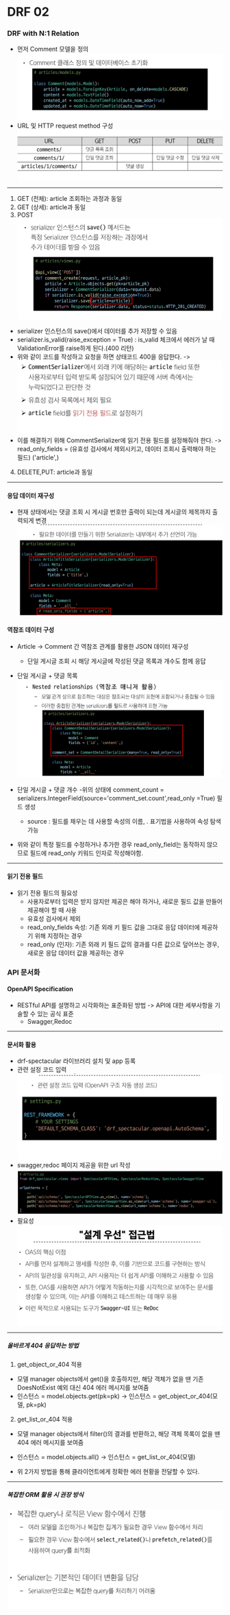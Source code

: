 # DRF 02

### DRF with N:1 Relation

- 먼저 Comment 모델을 정의
![alt text](<a.png>)
- URL 및 HTTP request method 구성
![alt text](<b.png>)


---
1. GET (전체): article 조회하는 과정과 동일
2. GET (상세): article과 동일
3. POST 
![alt text](image-24.png)
- serializer 인스턴스의 save()에서 데이터를 추가 저장할 수 있음
- serializer.is_valid(raise_exception = True) : is_valid 체크에서 에러가 날 때 ValidationError를 raise하게 된다.(400 리턴)
- 위와 같이 코드를 작성하고 요청을 하면 상태코드 400을 응답한다.
-> 
![alt text](<c.png>)
- 이를 해결하기 위해 CommentSerializer에 읽기 전용 필드를 설정해줘야 한다.
-> read_only_fields = (유효성 검사에서 제외시키고, 데이터 조회시 출력해야 하는 필드) 
                            ('article',)
4. DELETE,PUT: article과 동일

--------------------------------

#### 응답 데이터 재구성
- 현재 상태에서는 댓글 조회 시 게시글 번호만 출력이 되는데 게시글의 제목까지 출력되게 변경
 ![alt text](<d.png>)
 
#### 역참조 데이터 구성
- Article -> Comment 간 역참조 관계를 활용한 JSON 데이터 재구성
    - 단일 게시글 조회 시 해당 게시글에 작성된 댓글 목록과 개수도 함께 응답

- 단일 게시글 + 댓글 목록
![alt text](<e.png>)
- 단일 게시글 + 댓글 개수
    -위의 상태에 comment_count = serializers.IntegerField(source='comment_set.count',read_only =True) 필드 생성
    - source : 필드를 채우는 데 사용할 속성의 이름, . 표기법을 사용하여 속성 탐색 가능

- 위와 같이 특정 필드를 수정하거나 추가한 경우 read_only_field는 동작하지 않으므로 필드에 read_only 키워드 인자로 작성해야함.

---

#### 읽기 전용 필드
- 읽기 전용 필드의 필요성
    - 사용자로부터 입력은 받지 않지만 제공은 해야 하거나, 새로운 필드 값을 만들어 제공해야 할 때 사용
    - 유효성 검사에서 제외
    - read_only_fields 속성: 기존 외래 키 필드 값을 그대로 응답 데이터에 제공하기 위해 지정하는 경우
    - read_only (인자): 기존 외래 키 필드 값의 결과를 다른 값으로 덮어쓰는 경우, 새로운 응답 데이터 값을 제공하는 경우


### API 문서화
#### OpenAPI Specification
- RESTful API를 설명하고 시각화하는 표준화된 방법
    -> API에 대한 세부사항을 기술할 수 있는 공식 표준
    - Swagger,Redoc
---
#### 문서화 활용
- drf-spectacular 라이브러리 설치 및 app 등록
- 관련 설정 코드 입력
![alt text](<f.png>)
- swagger,redoc 페이지 제공을 위한 url 작성
![alt text](<g.png>)
- 필요성
![alt text](<h.png>)
----------------------------------------------------------------

##### 올바르게 404 응답하는 방법
1. get_object_or_404 적용
- 모델 manager objects에서 get()을 호출하지만, 해당 객체가 없을 땐 기존 DoesNotExist 예외 대신 404 에러 메시지를 보여줌
- 인스턴스 = model.objects.get(pk=pk) -> 인스턴스 = get_object_or_404(모델, pk=pk)

2. get_list_or_404 적용
- 모델 manager objects에서 filter()의 결과를 반환하고, 해당 객체 목록이 없을 땐 404 에러 메시지를 보여줌
- 인스턴스 = model.objects.all() -> 인스턴스 = get_list_or_404(모델)

- 위 2가지 방법을 통해 클라이언트에게 정확한 에러 현황을 전달할 수 있다.

--------------------------------------------------------

##### 복잡한 ORM 활용 시 권장 방식
![alt text](<i.png>)